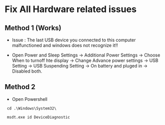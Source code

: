 # Fix All Hardware related issues

## Method 1 (Works)
 - Issue : The last USB device you connected to this computer malfunctioned and windows does not recognize it!!

- Open Power and Sleep Settings -> Additional Power Settings -> Choose When to turnoff hte display -> Change Advance power settings -> USB Setting -> USB Suspending Setting -> On battery and pluged in -> Disabled both.

## Method 2

- Open Powershell

` cd .\Windows\System32\`

` msdt.exe id DeviceDiagnostic`
